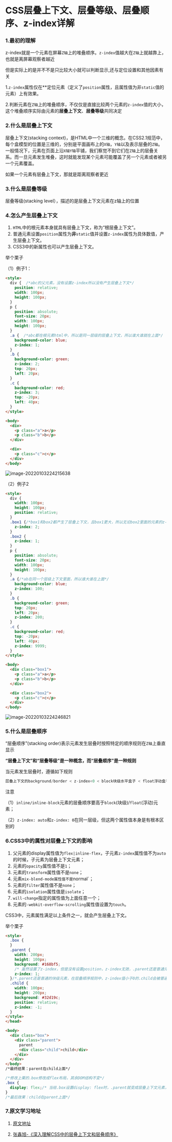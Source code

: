 # CSS层叠上下文、层叠等级、层叠顺序、z-index详解

### 1.最初的理解

z-index就是一个元素在屏幕`Z轴`上的堆叠顺序。`z-index`值越大在`Z轴`上就越靠上，也就是离屏幕观察者越近

但是实际上的是并不不是只比较大小就可以判断显示,还与定位设置和其他因素有关

1.`z-index`属性仅在**定位元素（定义了`position`属性，且属性值为非`static`值的元素）上有效果。

2.判断元素在`Z轴`上的堆叠顺序，不仅仅是直接比较两个元素的`z-index`值的大小，这个堆叠顺序实际由元素的**层叠上下文**、**层叠等级**共同决定

### 2.什么是层叠上下文

层叠上下文(stacking context)，是HTML中一个三维的概念。在CSS2.1规范中，每个盒模型的位置是三维的，分别是平面画布上的`X轴`，`Y轴`以及表示层叠的`Z轴`。一般情况下，元素在页面上沿`X轴Y轴`平铺，我们察觉不到它们在`Z轴`上的层叠关系。而一旦元素发生堆叠，这时就能发现某个元素可能覆盖了另一个元素或者被另一个元素覆盖。

如果一个元素有层叠上下文，那就是距离观察者更近

### 3.什么是层叠等级

层叠等级(stacking level），描述的是层叠上下文元素在z轴上的位置

### 4.怎么产生层叠上下文

1. `HTML`中的根元素本身就具有层叠上下文，称为“根层叠上下文”。
2. 普通元素设置`position`属性为**非**`static`值并设置`z-index`属性为具体数值，产生层叠上下文。
3. CSS3中的新属性也可以产生层叠上下文。

举个栗子

（1）例子1：

```html
<style>
  div {  /*abc的父元素，没有设置z-index所以没有产生层叠上下文*/
    position: relative;  
    width: 100px;  
    height: 100px;  
  }  
  p {  
    position: absolute;  
    font-size: 20px;  
    width: 100px;  
    height: 100px;  
  }  
  .a {  /*abc都在根元素html中，所以是同一层级的层叠上下文，所以谁大谁就在上面*/
    background-color: blue;  
    z-index: 1;  
  }  
  .b {  
    background-color: green;  
    z-index: 2;  
    top: 20px;  
    left: 20px;  
  }  
  .c {  
    background-color: red;  
    z-index: 3;  
    top: -20px;  
    left: 40px;  
  }
</style>

<body>  
  <div>  
    <p class="a">a</p>  
    <p class="b">b</p>  
  </div> 

  <div>  
    <p class="c">c</p>  
  </div>  
</body> 
```

![image-20220103224215638](images/image-20220103224215638.png)

（2）例子2

```html
<style>
  div {
    width: 100px;
    height: 100px;
    position: relative;
  }
  .box1 {/*box1和box2都产生了层叠上下文，且box1更大，所以无论box2里面的元素的z-index多大，都不会在box1上面*/
    z-index: 2;
  }
  .box2 {
    z-index: 1;
  }
  p {
    position: absolute;
    font-size: 20px;
    width: 100px;
    height: 100px;
  }
  .a {/*ab在同一个层级上下文里面，所以谁大谁在上面*/
    background-color: blue;
    z-index: 100;
  }
  .b {
    background-color: green;
    top: 20px;
    left: 20px;
    z-index: 200;
  }
  .c {
    background-color: red;
    top: -20px;
    left: 40px;
    z-index: 9999;
  }
</style>

<body>
  <div class="box1">
    <p class="a">a</p>
    <p class="b">b</p>
  </div>

  <div class="box2">
    <p class="c">c</p>
  </div>
</body>
```

![image-20220103224246821](images/image-20220103224246821.png)

### 5.什么是层叠顺序

“层叠顺序”(stacking order)表示元素发生层叠时按照特定的顺序规则在`Z轴`上垂直显示

**“层叠上下文”和“层叠等级”是一种概念，而“层叠顺序”是一种规则**

当元素发生层叠时，遵循如下规则

```js
层叠上下文的background/border < z-index<0 < block块级水平盒子 < float浮动盒子 < inline/inline-block水平盒子 < z-index:auto/index:0 < z-index>0
```

注意

（1）`inline/inline-block`元素的层叠顺序要高于`block`(块级)/`float`(浮动)元素；

（2）`z-index: auto`和`z-index: 0`在同一层级，但这两个属性值本身是有根本区别的

### 6.CSS3中的属性对层叠上下文的影响

1. 父元素的display属性值为`flex|inline-flex`，子元素`z-index`属性值不为`auto`的时候，子元素为层叠上下文元素；
2. 元素的`opacity`属性值不是`1`；
3. 元素的`transform`属性值不是`none`；
4. 元素`mix-blend-mode属性值不是`normal`；
5. 元素的`filter`属性值不是`none`；
6. 元素的`isolation`属性值是`isolate`；
7. `will-change`指定的属性值为上面任意一个；
8. 元素的`-webkit-overflow-scrolling`属性值设置为`touch`。

CSS3中，元素属性满足以上条件之一，就会产生层叠上下文。

举个栗子

```html
<style>
  .box {
  }
  .parent {
    width: 200px;
    height: 100px;
    background: #168bf5;
    /* 虽然设置了z-index，但是没有设置position，z-index无效，.parent还是普通元素，没有产生层叠上下文 */
    z-index: 1;
  }/*.parent还是普通的块级元素，在层叠顺序规则中，z-index值小于0的.child会被普通的block块级元素.parent覆盖*/
  .child {
    width: 100px;
    height: 200px;
    background: #32d19c;
    position: relative;
    z-index: -1;
  }
</style>
</head>

<body>
  <div class="box">
    <div class="parent">
      parent
      <div class="child">child</div>
    </div>
  </div>
</body>
/*最终结果：parent在child上面*/
```

```css
/*修改上栗的.box修改成flex布局，其余DOM结构不变*/
.box {
  display: flex;/* 当给.box设置display: flex时，.parent就变成层叠上下文元素，根据层叠顺序规则，层叠上下文元素的background/border的层叠等级小于z-index值小于0的元素的层叠等级，所以z-index值为-1的.child在.parent上面。*/
}
/*最后效果：child在parent上面*/
```

### 7.原文学习地址

1. [原文地址](https://juejin.cn/post/6844903667175260174)

2. [张鑫旭-《深入理解CSS中的层叠上下文和层叠顺序》](https://www.zhangxinxu.com/wordpress/2016/01/understand-css-stacking-context-order-z-index/)